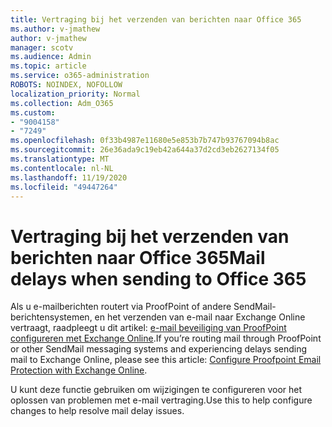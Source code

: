 ```yaml
---
title: Vertraging bij het verzenden van berichten naar Office 365
ms.author: v-jmathew
author: v-jmathew
manager: scotv
ms.audience: Admin
ms.topic: article
ms.service: o365-administration
ROBOTS: NOINDEX, NOFOLLOW
localization_priority: Normal
ms.collection: Adm_O365
ms.custom:
- "9004158"
- "7249"
ms.openlocfilehash: 0f33b4987e11680e5e853b7b747b93767094b8ac
ms.sourcegitcommit: 26e36ada9c19eb42a644a37d2cd3eb2627134f05
ms.translationtype: MT
ms.contentlocale: nl-NL
ms.lasthandoff: 11/19/2020
ms.locfileid: "49447264"
---
```

# <a name="mail-delays-when-sending-to-office-365"></a><span data-ttu-id="47730-102">Vertraging bij het verzenden van berichten naar Office 365</span><span class="sxs-lookup"><span data-stu-id="47730-102">Mail delays when sending to Office 365</span></span>

<span data-ttu-id="47730-103">Als u e-mailberichten routert via ProofPoint of andere SendMail-berichtensystemen, en het verzenden van e-mail naar Exchange Online vertraagt, raadpleegt u dit artikel: [e-mail beveiliging van ProofPoint configureren met Exchange Online](https://docs.microsoft.com/exchange/troubleshoot/email-delivery/configure-proofpoint-with-exchange).</span><span class="sxs-lookup"><span data-stu-id="47730-103">If you’re routing mail through ProofPoint or other SendMail messaging systems and experiencing delays sending mail to Exchange Online, please see this article: [Configure Proofpoint Email Protection with Exchange Online](https://docs.microsoft.com/exchange/troubleshoot/email-delivery/configure-proofpoint-with-exchange).</span></span>

<span data-ttu-id="47730-104">U kunt deze functie gebruiken om wijzigingen te configureren voor het oplossen van problemen met e-mail vertraging.</span><span class="sxs-lookup"><span data-stu-id="47730-104">Use this to help configure changes to help resolve mail delay issues.</span></span>
